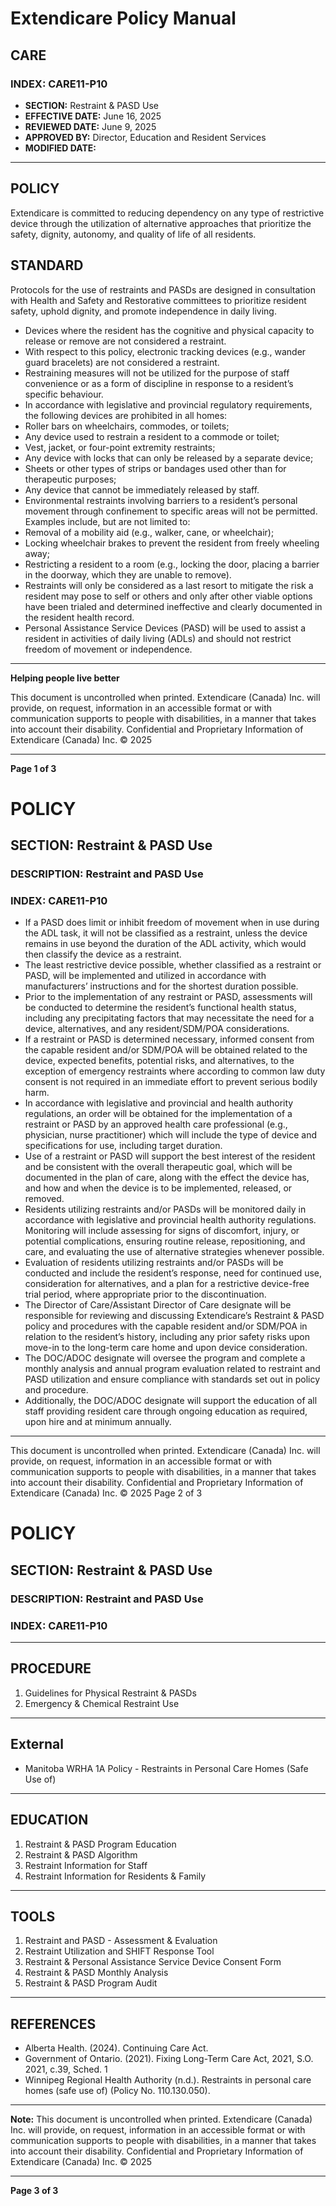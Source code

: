 # Extendicare Policy Manual

## CARE

### INDEX: CARE11-P10

- **SECTION:** Restraint & PASD Use
- **EFFECTIVE DATE:** June 16, 2025
- **REVIEWED DATE:** June 9, 2025
- **APPROVED BY:** Director, Education and Resident Services
- **MODIFIED DATE:**

----

## POLICY

Extendicare is committed to reducing dependency on any type of restrictive device through the utilization of alternative approaches that prioritize the safety, dignity, autonomy, and quality of life of all residents.

## STANDARD

Protocols for the use of restraints and PASDs are designed in consultation with Health and Safety and Restorative committees to prioritize resident safety, uphold dignity, and promote independence in daily living.

- Devices where the resident has the cognitive and physical capacity to release or remove are not considered a restraint.
- With respect to this policy, electronic tracking devices (e.g., wander guard bracelets) are not considered a restraint.
- Restraining measures will not be utilized for the purpose of staff convenience or as a form of discipline in response to a resident’s specific behaviour.
- In accordance with legislative and provincial regulatory requirements, the following devices are prohibited in all homes:
- Roller bars on wheelchairs, commodes, or toilets;
- Any device used to restrain a resident to a commode or toilet;
- Vest, jacket, or four-point extremity restraints;
- Any device with locks that can only be released by a separate device;
- Sheets or other types of strips or bandages used other than for therapeutic purposes;
- Any device that cannot be immediately released by staff.
- Environmental restraints involving barriers to a resident’s personal movement through confinement to specific areas will not be permitted. Examples include, but are not limited to:
- Removal of a mobility aid (e.g., walker, cane, or wheelchair);
- Locking wheelchair brakes to prevent the resident from freely wheeling away;
- Restricting a resident to a room (e.g., locking the door, placing a barrier in the doorway, which they are unable to remove).
- Restraints will only be considered as a last resort to mitigate the risk a resident may pose to self or others and only after other viable options have been trialed and determined ineffective and clearly documented in the resident health record.
- Personal Assistance Service Devices (PASD) will be used to assist a resident in activities of daily living (ADLs) and should not restrict freedom of movement or independence.

----

**Helping people live better**

This document is uncontrolled when printed. Extendicare (Canada) Inc. will provide, on request, information in an accessible format or with communication supports to people with disabilities, in a manner that takes into account their disability. Confidential and Proprietary Information of Extendicare (Canada) Inc. © 2025

----

**Page 1 of 3**

# POLICY

## SECTION: Restraint & PASD Use
### DESCRIPTION: Restraint and PASD Use
### INDEX: CARE11-P10

- If a PASD does limit or inhibit freedom of movement when in use during the ADL task, it will not be classified as a restraint, unless the device remains in use beyond the duration of the ADL activity, which would then classify the device as a restraint.
- The least restrictive device possible, whether classified as a restraint or PASD, will be implemented and utilized in accordance with manufacturers’ instructions and for the shortest duration possible.
- Prior to the implementation of any restraint or PASD, assessments will be conducted to determine the resident’s functional health status, including any precipitating factors that may necessitate the need for a device, alternatives, and any resident/SDM/POA considerations.
- If a restraint or PASD is determined necessary, informed consent from the capable resident and/or SDM/POA will be obtained related to the device, expected benefits, potential risks, and alternatives, to the exception of emergency restraints where according to common law duty consent is not required in an immediate effort to prevent serious bodily harm.
- In accordance with legislative and provincial and health authority regulations, an order will be obtained for the implementation of a restraint or PASD by an approved health care professional (e.g., physician, nurse practitioner) which will include the type of device and specifications for use, including target duration.
- Use of a restraint or PASD will support the best interest of the resident and be consistent with the overall therapeutic goal, which will be documented in the plan of care, along with the effect the device has, and how and when the device is to be implemented, released, or removed.
- Residents utilizing restraints and/or PASDs will be monitored daily in accordance with legislative and provincial health authority regulations. Monitoring will include assessing for signs of discomfort, injury, or potential complications, ensuring routine release, repositioning, and care, and evaluating the use of alternative strategies whenever possible.
- Evaluation of residents utilizing restraints and/or PASDs will be conducted and include the resident’s response, need for continued use, consideration for alternatives, and a plan for a restrictive device-free trial period, where appropriate prior to the discontinuation.
- The Director of Care/Assistant Director of Care designate will be responsible for reviewing and discussing Extendicare’s Restraint & PASD policy and procedures with the capable resident and/or SDM/POA in relation to the resident’s history, including any prior safety risks upon move-in to the long-term care home and upon device consideration.
- The DOC/ADOC designate will oversee the program and complete a monthly analysis and annual program evaluation related to restraint and PASD utilization and ensure compliance with standards set out in policy and procedure.
- Additionally, the DOC/ADOC designate will support the education of all staff providing resident care through ongoing education as required, upon hire and at minimum annually.

----

This document is uncontrolled when printed.
Extendicare (Canada) Inc. will provide, on request, information in an accessible format or with communication supports to people with disabilities, in a manner that takes into account their disability. Confidential and Proprietary Information of Extendicare (Canada) Inc. © 2025
Page 2 of 3

# POLICY

## SECTION: Restraint & PASD Use
### DESCRIPTION: Restraint and PASD Use
### INDEX: CARE11-P10

----

## PROCEDURE

1. Guidelines for Physical Restraint & PASDs
2. Emergency & Chemical Restraint Use

----

## External

- Manitoba WRHA 1A Policy - Restraints in Personal Care Homes (Safe Use of)

----

## EDUCATION

1. Restraint & PASD Program Education
2. Restraint & PASD Algorithm
3. Restraint Information for Staff
4. Restraint Information for Residents & Family

----

## TOOLS

1. Restraint and PASD - Assessment & Evaluation
2. Restraint Utilization and SHIFT Response Tool
3. Restraint & Personal Assistance Service Device Consent Form
4. Restraint & PASD Monthly Analysis
5. Restraint & PASD Program Audit

----

## REFERENCES

- Alberta Health. (2024). Continuing Care Act.
- Government of Ontario. (2021). Fixing Long-Term Care Act, 2021, S.O. 2021, c.39, Sched. 1
- Winnipeg Regional Health Authority (n.d.). Restraints in personal care homes (safe use of) (Policy No. 110.130.050).

----

**Note:** This document is uncontrolled when printed. Extendicare (Canada) Inc. will provide, on request, information in an accessible format or with communication supports to people with disabilities, in a manner that takes into account their disability. Confidential and Proprietary Information of Extendicare (Canada) Inc. © 2025

----

**Page 3 of 3**